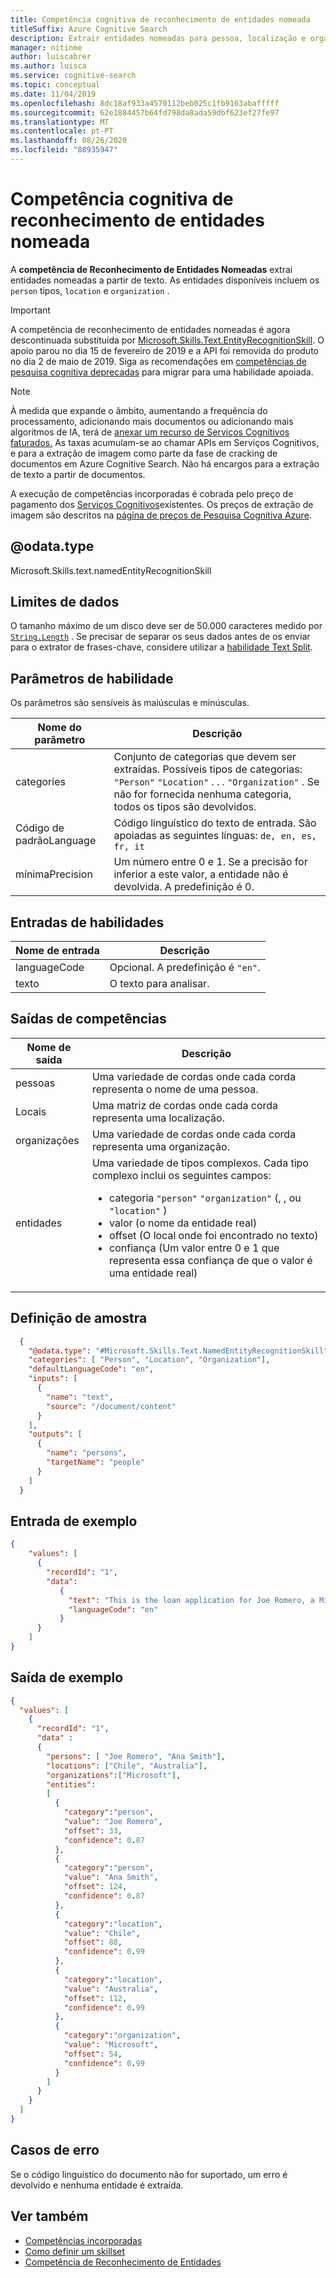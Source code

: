 ```yaml
---
title: Competência cognitiva de reconhecimento de entidades nomeada
titleSuffix: Azure Cognitive Search
description: Extrair entidades nomeadas para pessoa, localização e organização a partir de texto num oleoduto de enriquecimento de IA em Azure Cognitive Search.
manager: nitinme
author: luiscabrer
ms.author: luisca
ms.service: cognitive-search
ms.topic: conceptual
ms.date: 11/04/2019
ms.openlocfilehash: 8dc18af933a4570112beb025c1fb9163abafffff
ms.sourcegitcommit: 62e1884457b64fd798da8ada59dbf623ef27fe97
ms.translationtype: MT
ms.contentlocale: pt-PT
ms.lasthandoff: 08/26/2020
ms.locfileid: "88935947"
---
```

#    <a name="named-entity-recognition-cognitive-skill"></a>Competência cognitiva de reconhecimento de entidades nomeada

A **competência de Reconhecimento de Entidades Nomeadas** extrai entidades nomeadas a partir de texto. As entidades disponíveis incluem os `person` tipos, `location` e `organization` .

> [!IMPORTANT]
> A competência de reconhecimento de entidades nomeadas é agora descontinuada substituída por [Microsoft.Skills.Text.EntityRecognitionSkill](cognitive-search-skill-entity-recognition.md). O apoio parou no dia 15 de fevereiro de 2019 e a API foi removida do produto no dia 2 de maio de 2019. Siga as recomendações em [competências de pesquisa cognitiva deprecadas](cognitive-search-skill-deprecated.md) para migrar para uma habilidade apoiada.

> [!NOTE]
> À medida que expande o âmbito, aumentando a frequência do processamento, adicionando mais documentos ou adicionando mais algoritmos de IA, terá de [anexar um recurso de Serviços Cognitivos faturados.](cognitive-search-attach-cognitive-services.md) As taxas acumulam-se ao chamar APIs em Serviços Cognitivos, e para a extração de imagem como parte da fase de cracking de documentos em Azure Cognitive Search. Não há encargos para a extração de texto a partir de documentos.
>
> A execução de competências incorporadas é cobrada pelo preço de pagamento dos [Serviços Cognitivos](https://azure.microsoft.com/pricing/details/cognitive-services/)existentes. Os preços de extração de imagem são descritos na [página de preços de Pesquisa Cognitiva Azure](https://azure.microsoft.com/pricing/details/search/).


## <a name="odatatype"></a>@odata.type  
Microsoft.Skills.text.namedEntityRecognitionSkill

## <a name="data-limits"></a>Limites de dados
O tamanho máximo de um disco deve ser de 50.000 caracteres medido por [`String.Length`](/dotnet/api/system.string.length) . Se precisar de separar os seus dados antes de os enviar para o extrator de frases-chave, considere utilizar a [habilidade Text Split](cognitive-search-skill-textsplit.md).

## <a name="skill-parameters"></a>Parâmetros de habilidade

Os parâmetros são sensíveis às maiúsculas e minúsculas.

| Nome do parâmetro     | Descrição |
|--------------------|-------------|
| categories    | Conjunto de categorias que devem ser extraídas.  Possíveis tipos de categorias: `"Person"` `"Location"` . . . `"Organization"` . Se não for fornecida nenhuma categoria, todos os tipos são devolvidos.|
|Código de padrãoLanguage |  Código linguístico do texto de entrada. São apoiadas as seguintes línguas: `de, en, es, fr, it`|
| mínimaPrecision  | Um número entre 0 e 1. Se a precisão for inferior a este valor, a entidade não é devolvida. A predefinição é 0.|

## <a name="skill-inputs"></a>Entradas de habilidades

| Nome de entrada      | Descrição                   |
|---------------|-------------------------------|
| languageCode  | Opcional. A predefinição é `"en"`.  |
| texto          | O texto para analisar.          |

## <a name="skill-outputs"></a>Saídas de competências

| Nome de saída     | Descrição                   |
|---------------|-------------------------------|
| pessoas      | Uma variedade de cordas onde cada corda representa o nome de uma pessoa. |
| Locais  | Uma matriz de cordas onde cada corda representa uma localização. |
| organizações  | Uma variedade de cordas onde cada corda representa uma organização. |
| entidades | Uma variedade de tipos complexos. Cada tipo complexo inclui os seguintes campos: <ul><li>categoria `"person"` `"organization"` (, , ou `"location"` )</li> <li>valor (o nome da entidade real)</li><li>offset (O local onde foi encontrado no texto)</li><li>confiança (Um valor entre 0 e 1 que representa essa confiança de que o valor é uma entidade real)</li></ul> |

##  <a name="sample-definition"></a>Definição de amostra

```json
  {
    "@odata.type": "#Microsoft.Skills.Text.NamedEntityRecognitionSkill",
    "categories": [ "Person", "Location", "Organization"],
    "defaultLanguageCode": "en",
    "inputs": [
      {
        "name": "text",
        "source": "/document/content"
      }
    ],
    "outputs": [
      {
        "name": "persons",
        "targetName": "people"
      }
    ]
  }
```
##  <a name="sample-input"></a>Entrada de exemplo

```json
{
    "values": [
      {
        "recordId": "1",
        "data":
           {
             "text": "This is the loan application for Joe Romero, a Microsoft employee who was born in Chile and who then moved to Australia… Ana Smith is provided as a reference.",
             "languageCode": "en"
           }
      }
    ]
}
```

##  <a name="sample-output"></a>Saída de exemplo

```json
{
  "values": [
    {
      "recordId": "1",
      "data" : 
      {
        "persons": [ "Joe Romero", "Ana Smith"],
        "locations": ["Chile", "Australia"],
        "organizations":["Microsoft"],
        "entities":  
        [
          {
            "category":"person",
            "value": "Joe Romero",
            "offset": 33,
            "confidence": 0.87
          },
          {
            "category":"person",
            "value": "Ana Smith",
            "offset": 124,
            "confidence": 0.87
          },
          {
            "category":"location",
            "value": "Chile",
            "offset": 88,
            "confidence": 0.99
          },
          {
            "category":"location",
            "value": "Australia",
            "offset": 112,
            "confidence": 0.99
          },
          {
            "category":"organization",
            "value": "Microsoft",
            "offset": 54,
            "confidence": 0.99
          }
        ]
      }
    }
  ]
}
```


## <a name="error-cases"></a>Casos de erro
Se o código linguístico do documento não for suportado, um erro é devolvido e nenhuma entidade é extraída.

## <a name="see-also"></a>Ver também

+ [Competências incorporadas](cognitive-search-predefined-skills.md)
+ [Como definir um skillset](cognitive-search-defining-skillset.md)
+ [Competência de Reconhecimento de Entidades](cognitive-search-skill-entity-recognition.md)